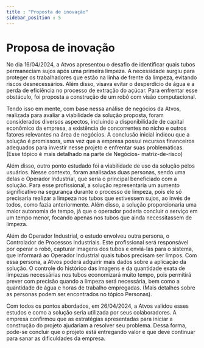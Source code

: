 ```yaml
---
title : "Proposta de inovação"
sidebar_position : 5
---
```


# Proposa de inovação 

No dia 16/04/2024, a Atvos apresentou o desafio de identificar quais tubos permaneciam sujos após uma primeira limpeza. A necessidade surgiu para proteger os trabalhadores que estão na linha de frente da limpeza, evitando riscos desnecessários. Além disso, visava evitar o desperdício de água e a perda de eficiência no processo de extração do açúcar. Para enfrentar esse obstáculo, foi proposta a construção de um robô com visão computacional.

Tendo isso em mente, com base nessa análise de negócios da Atvos, realizada para avaliar a viabilidade da solução proposta, foram considerados diversos aspectos, incluindo a disponibilidade de capital econômico da empresa, a existência de concorrentes no nicho e outros fatores relevantes na área de negócios. A conclusão inicial indicou que a solução é promissora, uma vez que a empresa possui recursos financeiros adequados para investir nesse projeto e enfrentar suas problemáticas. (Esse tópico é mais detalhado na parte de Negócios- matriz-de-risco)

Além disso, outro ponto estudado foi a viabilidade de uso da solução pelos usuários. Nesse contexto, foram analisadas duas personas, sendo uma delas o Operador Industrial, que seria o principal beneficiado com a solução. Para esse profissional, a solução representaria um aumento significativo na segurança durante o processo de limpeza, pois ele só precisaria realizar a limpeza nos tubos que estivessem sujos, ao invés de todos, como fazia anteriormente. Além disso, a solução proporcionaria uma maior autonomia de tempo, já que o operador poderia concluir o serviço em um tempo menor, focando apenas nos tubos que ainda necessitassem de limpeza.


Além do Operador Industrial, o estudo envolveu outra persona, o Controlador de Processos Industriais. Este profissional será responsável por operar o robô, capturar imagens dos tubos e enviá-las para o sistema, que informará ao Operador Industrial quais tubos precisam ser limpos. Com essa persona, a Atvos poderá adquirir mais dados sobre a aplicação da solução. O controle do histórico das imagens e da quantidade exata de limpezas necessárias nos tubos economizará muito tempo, pois permitirá prever com precisão quando a limpeza será necessária, bem como a quantidade de água e horas de trabalho empregadas. (Mais detalhes sobre as personas podem ser encontrados no tópico Personas).

Com todos os pontos abordados, em 26/04/2024, a Atvos validou esses estudos e como a solução seria utilizada por seus colaboradores. A empresa confirmou que as estratégias apresentadas para iniciar a construção do projeto ajudariam a resolver seu problema. Dessa forma, pode-se concluir que o projeto está entregando valor e que deve continuar para sanar as dificuldades da empresa.